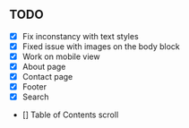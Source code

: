 ## TODO
- [x] Fix inconstancy with text styles
- [x] Fixed issue with images on the body block
- [x] Work on mobile view
- [x] About page
- [x] Contact page
- [x] Footer
- [x] Search
- [] Table of Contents scroll